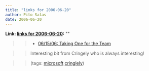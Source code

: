 ```yaml
---
title: "links for 2006-06-20"
author: Pito Salas
date: 2006-06-20
---
```


**Link: [links for 2006-06-20](None):** ""


>>

>>   * [06/15/06: Taking One for the
Team](<http://www.pbs.org/cringely/rss1/redir/cringely/pulpit/pulpit20060615.html>)

>>

>> Interesting bit from Cringely who is always interesting!

>>

>> (tags: [microsoft](<http://del.icio.us/pitosalas/microsoft>)
[cringlely](<http://del.icio.us/pitosalas/cringlely>))

>>

>>


